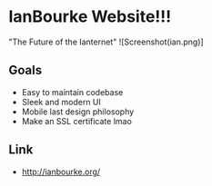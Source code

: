 # IanBourke Website!!!

"The Future of the Ianternet"
![Screenshot(ian.png)]
## Goals

- Easy to maintain codebase
- Sleek and modern UI 
- Mobile last design philosophy
- Make an SSL certificate lmao

## Link 
- http://ianbourke.org/
